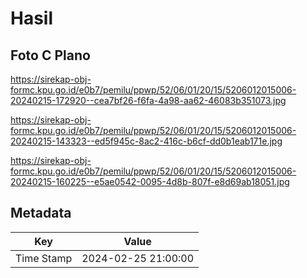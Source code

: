 # Hasil

## Foto C Plano

https://sirekap-obj-formc.kpu.go.id/e0b7/pemilu/ppwp/52/06/01/20/15/5206012015006-20240215-172920--cea7bf26-f6fa-4a98-aa62-46083b351073.jpg

https://sirekap-obj-formc.kpu.go.id/e0b7/pemilu/ppwp/52/06/01/20/15/5206012015006-20240215-143323--ed5f945c-8ac2-416c-b6cf-dd0b1eab171e.jpg

https://sirekap-obj-formc.kpu.go.id/e0b7/pemilu/ppwp/52/06/01/20/15/5206012015006-20240215-160225--e5ae0542-0095-4d8b-807f-e8d69ab18051.jpg


## Metadata

| Key        | Value               |
| ---------- | ------------------- |
| Time Stamp | 2024-02-25 21:00:00 |



